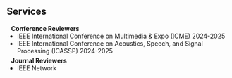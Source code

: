 ## Services

<h4 style="margin:0 10px 0;">Conference Reviewers</h4>

<ul style="margin:0 0 5px;">
  <li><autocolor>IEEE International Conference on Multimedia & Expo (ICME) 2024-2025</autocolor></li>
  <li><autocolor>IEEE International Conference on Acoustics, Speech, and Signal Processing (ICASSP) 2024-2025</autocolor></li>
</ul>

<h4 style="margin:0 10px 0;">Journal Reviewers</h4>

<ul style="margin:0 0 20px;">
  <li><autocolor>IEEE Network</autocolor></li>
</ul>
